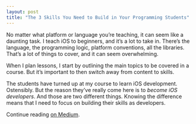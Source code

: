 ```yaml
---
layout: post
title: "The 3 Skills You Need to Build in Your Programming Students"
---
```



No matter what platform or language you’re teaching, it can seem like a daunting task. I teach iOS to beginners, and it’s a lot to take in. There’s the language, the programming logic, platform conventions, all the libraries. That’s a lot of things to cover, and it can seem overwhelming.

When I plan lessons, I start by outlining the main topics to be covered in a course. But it’s important to then switch away from content to skills.

The students have turned up at my course to learn iOS development. Ostensibly. But the reason they’ve really come here is to *become iOS developers*. And those are two different things. Knowing the difference means that I need to focus on building their skills as developers.

Continue reading [on Medium](https://medium.com/@kannan.chandra/the-3-skills-you-need-to-build-in-your-programming-students-8acdbfc8f30c#.41zqock1h).
